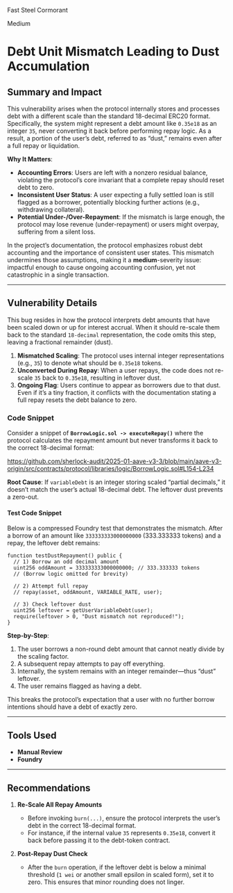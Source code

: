 Fast Steel Cormorant

Medium

# Debt Unit Mismatch Leading to Dust Accumulation

## Summary and Impact

This vulnerability arises when the protocol internally stores and processes debt with a different scale than the standard 18-decimal ERC20 format. Specifically, the system might represent a debt amount like `0.35e18` as an integer `35`, never converting it back before performing repay logic. As a result, a portion of the user’s debt, referred to as “dust,” remains even after a full repay or liquidation.  

**Why It Matters**:  
- **Accounting Errors**: Users are left with a nonzero residual balance, violating the protocol’s core invariant that a complete repay should reset debt to zero.  
- **Inconsistent User Status**: A user expecting a fully settled loan is still flagged as a borrower, potentially blocking further actions (e.g., withdrawing collateral).  
- **Potential Under-/Over-Repayment**: If the mismatch is large enough, the protocol may lose revenue (under-repayment) or users might overpay, suffering from a silent loss.  

In the project’s documentation, the protocol emphasizes robust debt accounting and the importance of consistent user states. This mismatch undermines those assumptions, making it a **medium**-severity issue: impactful enough to cause ongoing accounting confusion, yet not catastrophic in a single transaction.

---

## Vulnerability Details

This bug resides in how the protocol interprets debt amounts that have been scaled down or up for interest accrual. When it should re-scale them back to the standard `18-decimal` representation, the code omits this step, leaving a fractional remainder (dust).

1. **Mismatched Scaling**: The protocol uses internal integer representations (e.g., `35`) to denote what should be `0.35e18` tokens.  
2. **Unconverted During Repay**: When a user repays, the code does not re-scale `35` back to `0.35e18`, resulting in leftover dust.  
3. **Ongoing Flag**: Users continue to appear as borrowers due to that dust. Even if it’s a tiny fraction, it conflicts with the documentation stating a full repay resets the debt balance to zero.

### Code Snippet

Consider a snippet of **`BorrowLogic.sol -> executeRepay()`** where the protocol calculates the repayment amount but never transforms it back to the correct 18-decimal format:

https://github.com/sherlock-audit/2025-01-aave-v3-3/blob/main/aave-v3-origin/src/contracts/protocol/libraries/logic/BorrowLogic.sol#L154-L234


**Root Cause**: If `variableDebt` is an integer storing scaled “partial decimals,” it doesn’t match the user’s actual 18-decimal debt. The leftover dust prevents a zero-out.

#### Test Code Snippet

Below is a compressed Foundry test that demonstrates the mismatch. After a borrow of an amount like `333333333000000000` (333.333333 tokens) and a repay, the leftover debt remains:

```solidity
function testDustRepayment() public {
  // 1) Borrow an odd decimal amount
  uint256 oddAmount = 333333333000000000; // 333.333333 tokens
  // (Borrow logic omitted for brevity)

  // 2) Attempt full repay
  // repay(asset, oddAmount, VARIABLE_RATE, user);

  // 3) Check leftover dust
  uint256 leftover = getUserVariableDebt(user);
  require(leftover > 0, "Dust mismatch not reproduced!");
}
```

**Step-by-Step**:  
1. The user borrows a non-round debt amount that cannot neatly divide by the scaling factor.  
2. A subsequent repay attempts to pay off everything.  
3. Internally, the system remains with an integer remainder—thus “dust” leftover.  
4. The user remains flagged as having a debt.

This breaks the protocol’s expectation that a user with no further borrow intentions should have a debt of exactly zero.

---

## Tools Used
- **Manual Review**
- **Foundry**

---

## Recommendations

1. **Re-Scale All Repay Amounts**  
   - Before invoking `burn(...)`, ensure the protocol interprets the user’s debt in the correct 18-decimal format.  
   - For instance, if the internal value `35` represents `0.35e18`, convert it back before passing it to the debt-token contract.

2. **Post-Repay Dust Check**  
   - After the `burn` operation, if the leftover debt is below a minimal threshold (`1 wei` or another small epsilon in scaled form), set it to zero. This ensures that minor rounding does not linger.

